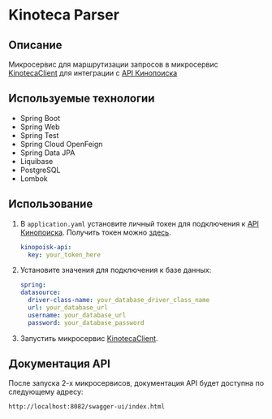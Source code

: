 # Kinoteca Parser

## Описание
Микросервис для маршрутизации запросов в микросервис [KinotecaClient](https://github.com/navI-minkoff/KinotecaClient) для интеграции c [API Кинопоиска](https://api.kinopoisk.dev/documentation)
## Используемые технологии
- Spring Boot
- Spring Web
- Spring Test
- Spring Cloud OpenFeign
- Spring Data JPA
- Liquibase
- PostgreSQL
- Lombok

## Использование
1. В `application.yaml` установите личный токен для подключения к [API Кинопоиска](https://api.kinopoisk.dev/documentation). Получить токен можно [здесь](https://t.me/kinopoiskdev_bot).
    ```yaml
    kinopoisk-api:
      key: your_token_here
    ```
2. Установите значения для подключения к базе данных:
    ```yaml
   spring:
    datasource:
      driver-class-name: your_database_driver_class_name
      url: your_database_url
      username: your_database_url
      password: your_database_password
    ```
3. Запустить микросервис [KinotecaClient](https://github.com/navI-minkoff/KinotecaClient).

## Документация API
После запуска 2-х микросервисов, документация API будет доступна по следующему адресу:
```
http://localhost:8082/swagger-ui/index.html
```
